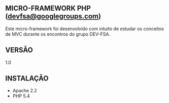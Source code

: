 MICRO-FRAMEWORK PHP (devfsa@googlegroups.com)
--
Este micro-framework foi desenvolvido com intuito de estudar os conceitos de MVC durante os encontros do grupo DEV-FSA.

VERSÃO
--
1.0

INSTALAÇÃO
--
- Apache 2.2
- PHP 5.4

